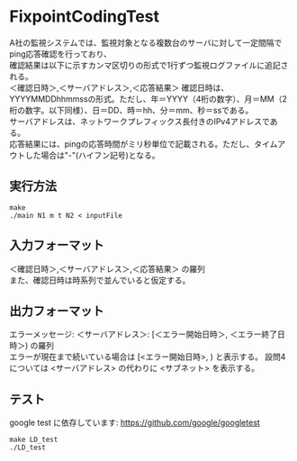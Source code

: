 # FixpointCodingTest
A社の監視システムでは、監視対象となる複数台のサーバに対して一定間隔でping応答確認を行っており、<br>
確認結果は以下に示すカンマ区切りの形式で1行ずつ監視ログファイルに追記される。<br>
＜確認日時＞,＜サーバアドレス＞,＜応答結果＞
確認日時は、YYYYMMDDhhmmssの形式。ただし、年＝YYYY（4桁の数字）、月＝MM（2桁の数字。以下同様）、日＝DD、時＝hh、分＝mm、秒＝ssである。<br>
サーバアドレスは、ネットワークプレフィックス長付きのIPv4アドレスである。<br>
応答結果には、pingの応答時間がミリ秒単位で記載される。ただし、タイムアウトした場合は"-"(ハイフン記号)となる。<br>

## 実行方法
```
make
./main N1 m t N2 < inputFile
```
## 入力フォーマット
＜確認日時＞,＜サーバアドレス＞,＜応答結果＞ の羅列<br>
また、確認日時は時系列で並んでいると仮定する。
## 出力フォーマット
エラーメッセージ: ＜サーバアドレス＞: [＜エラー開始日時＞, ＜エラー終了日時＞) の羅列<br>
エラーが現在まで続いている場合は [<エラー開始日時>, ) と表示する。
設問4については <サーバアドレス> の代わりに <サブネット> を表示する。
## テスト
google test に依存しています: https://github.com/google/googletest
```
make LD_test
./LD_test
```
